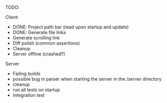 TODO: 

Client:
  - DONE: Project path bar (read upon startup and update)
  - DONE: Generate file links
  - Generate scrolling link
  - Diff polish (common assertions)
  - Cleanup
  - Server offline (crashed?)


Server
  - Failing builds
  - possible bug in parser when starting the server in the /server directory
  - cleanup
  - run all tests on startup
  - Integration test
